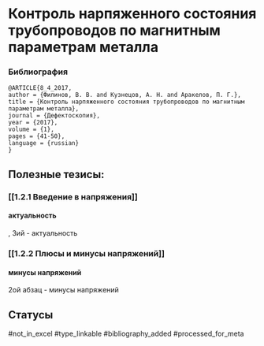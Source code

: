 # Контроль нарпяженного состояния трубопроводов по магнитным параметрам металла

### Библиография
```
@ARTICLE{8_4_2017,
author = {Филинов, В. В. and Кузнецов, А. Н. and Аракелов, П. Г.},
title = {Контроль нарпяженного состояния трубопроводов по магнитным параметрам металла},
journal = {Дефектоскопия},
year = {2017},
volume = {1},
pages = {41-50},
language = {russian}
}
```

## Полезные тезисы:
### [[1.2.1 Введение в напряжения]]
#### актуальность
, 3ий - актуальность

### [[1.2.2 Плюсы и минусы напряжений]]
#### минусы напряжений
2ой абзац - минусы напряжений

## Статусы
#not_in_excel 
#type_linkable 
#bibliography_added
#processed_for_meta
